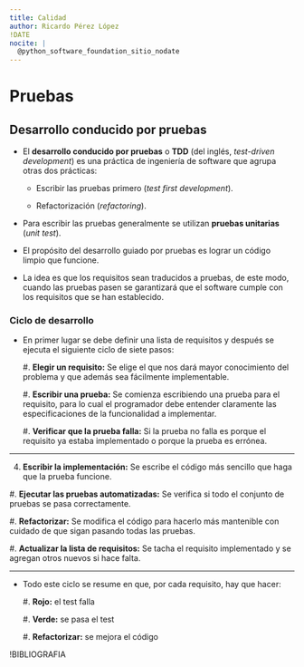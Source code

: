 ```yaml
---
title: Calidad
author: Ricardo Pérez López
!DATE
nocite: |
  @python_software_foundation_sitio_nodate
---
```


# Pruebas

## Desarrollo conducido por pruebas

- El **desarrollo conducido por pruebas** o **TDD** (del inglés, _test-driven
  development_) es una práctica de ingeniería de software que agrupa otras dos
  prácticas:

  - Escribir las pruebas primero (_test first development_).

  - Refactorización (_refactoring_).

- Para escribir las pruebas generalmente se utilizan **pruebas unitarias**
  (_unit test_).

- El propósito del desarrollo guiado por pruebas es lograr un código limpio que
  funcione.

- La idea es que los requisitos sean traducidos a pruebas, de este modo, cuando
  las pruebas pasen se garantizará que el software cumple con los requisitos
  que se han establecido.

### Ciclo de desarrollo

- En primer lugar se debe definir una lista de requisitos y después se ejecuta
  el siguiente ciclo de siete pasos:

  #. **Elegir un requisito:** Se elige el que nos dará mayor conocimiento del
     problema y que además sea fácilmente implementable.

  #. **Escribir una prueba:** Se comienza escribiendo una prueba para el
     requisito, para lo cual el programador debe entender claramente las
     especificaciones de la funcionalidad a implementar.

  #. **Verificar que la prueba falla:** Si la prueba no falla es porque el
     requisito ya estaba implementado o porque la prueba es errónea.

---

  4. **Escribir la implementación:** Se escribe el código más sencillo que haga
     que la prueba funcione.

  #. **Ejecutar las pruebas automatizadas:** Se verifica si todo el conjunto de
     pruebas se pasa correctamente.

  #. **Refactorizar:** Se modifica el código para hacerlo más mantenible con
     cuidado de que sigan pasando todas las pruebas.

  #. **Actualizar la lista de requisitos:** Se tacha el requisito implementado
     y se agregan otros nuevos si hace falta.

---

- Todo este ciclo se resume en que, por cada requisito, hay que hacer:

  #. **Rojo:** el test falla

  #. **Verde:** se pasa el test

  #. **Refactorizar:** se mejora el código

!BIBLIOGRAFIA
